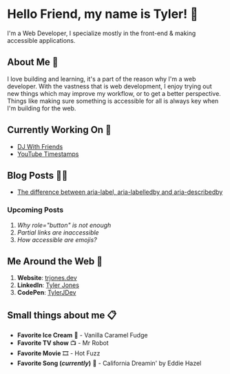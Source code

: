 # Hello Friend, my name is Tyler! 🌇
I'm a Web Developer, I specialize mostly in the front-end & making accessible applications.

## About Me 📖
I love building and learning, it's a part of the reason why I'm a web developer. With the vastness that is web development, I enjoy trying out new things which may improve my workflow, or to get a better perspective. Things like making sure something is accessible for all is always key when I'm building for the web.

## Currently Working On 🚧
- [DJ With Friends](https://github.com/TylerJDev/DJ-With-Friends)
- [YouTube Timestamps](https://github.com/TylerJDev/YouTube-Timestamps)

## Blog Posts ✍🏽
- [The difference between aria-label, aria-labelledby and aria-describedby](https://trjones.dev/the-difference-between-aria-label-aria-labelledby-and-aria-describedby/)

### Upcoming Posts
1. *Why role="button" is not enough*
2. *Partial links are inaccessible*
3. *How accessible are emojis?*

## Me Around the Web 🛬
1. **Website**: [trjones.dev](https://trjones.dev/)
2. **LinkedIn**: [Tyler Jones](https://www.linkedin.com/in/tyjdev/)
3. **CodePen**: [TylerJDev](https://codepen.io/TylerJDev)

## Small things about me 📋
* **Favorite Ice Cream** 🍨 - Vanilla Caramel Fudge
* **Favorite TV show** 📺 - Mr Robot
* **Favorite Movie** 🎞️ - Hot Fuzz
* **Favorite Song (*currently*)** 🎵 - California Dreamin' by Eddie Hazel
